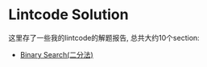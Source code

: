 # Lintcode Solution

这里存了一些我的lintcode的解题报告, 总共大约10个section:

* [Binary Search(二分法)](binary_search/README.md)
